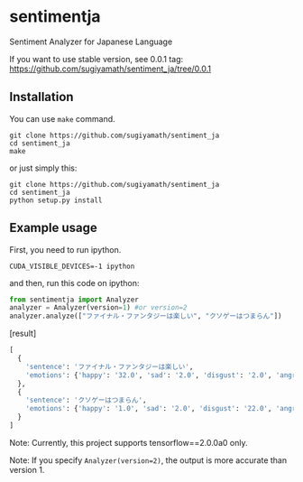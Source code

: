 # sentimentja
Sentiment Analyzer for Japanese Language

If you want to use stable version, see 0.0.1 tag: https://github.com/sugiyamath/sentiment_ja/tree/0.0.1

## Installation

You can use ```make``` command.

```
git clone https://github.com/sugiyamath/sentiment_ja
cd sentiment_ja
make
```

or just simply this:

```
git clone https://github.com/sugiyamath/sentiment_ja
cd sentiment_ja
python setup.py install
```

## Example usage

First, you need to run ipython.

```
CUDA_VISIBLE_DEVICES=-1 ipython
```

and then, run this code on ipython:

```python
from sentimentja import Analyzer
analyzer = Analyzer(version=1) #or version=2
analyzer.analyze(["ファイナル・ファンタジーは楽しい", "クソゲーはつまらん"])
```

[result]

```python
[
  {
    'sentence': 'ファイナル・ファンタジーは楽しい',
    'emotions': {'happy': '32.0', 'sad': '2.0', 'disgust': '2.0', 'angry': '1.0', 'fear': '1.0', 'surprise': '4.0'}
  },
  {
    'sentence': 'クソゲーはつまらん',
    'emotions': {'happy': '1.0', 'sad': '2.0', 'disgust': '22.0', 'angry': '5.0', 'fear': '5.0', 'surprise': '1.0'}
  }
]
```

Note: Currently, this project supports tensorflow==2.0.0a0 only.

Note: If you specify ```Analyzer(version=2)```, the output is more accurate than version 1.